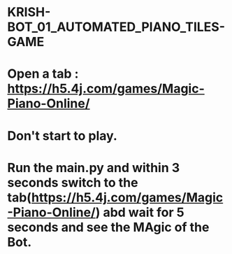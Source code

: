 # KRISH-BOT_01_AUTOMATED_PIANO_TILES-GAME
# Open a tab : https://h5.4j.com/games/Magic-Piano-Online/
# Don't start to play.
# Run the main.py and within 3 seconds switch to the tab(https://h5.4j.com/games/Magic-Piano-Online/) abd wait for 5 seconds and see the MAgic of the Bot.
